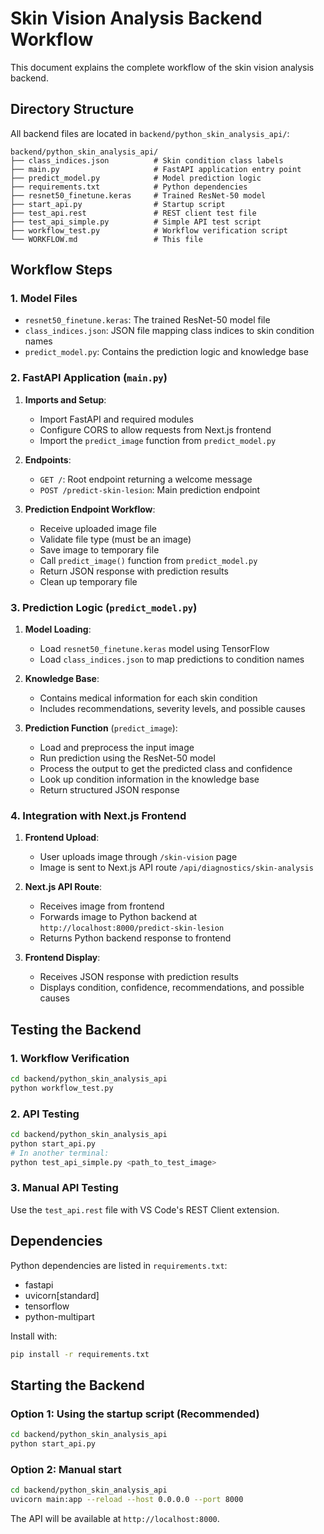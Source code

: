 # Skin Vision Analysis Backend Workflow

This document explains the complete workflow of the skin vision analysis backend.

## Directory Structure

All backend files are located in `backend/python_skin_analysis_api/`:

```
backend/python_skin_analysis_api/
├── class_indices.json          # Skin condition class labels
├── main.py                     # FastAPI application entry point
├── predict_model.py            # Model prediction logic
├── requirements.txt            # Python dependencies
├── resnet50_finetune.keras     # Trained ResNet-50 model
├── start_api.py                # Startup script
├── test_api.rest               # REST client test file
├── test_api_simple.py          # Simple API test script
├── workflow_test.py            # Workflow verification script
└── WORKFLOW.md                 # This file
```

## Workflow Steps

### 1. Model Files
- `resnet50_finetune.keras`: The trained ResNet-50 model file
- `class_indices.json`: JSON file mapping class indices to skin condition names
- `predict_model.py`: Contains the prediction logic and knowledge base

### 2. FastAPI Application (`main.py`)
1. **Imports and Setup**:
   - Import FastAPI and required modules
   - Configure CORS to allow requests from Next.js frontend
   - Import the `predict_image` function from `predict_model.py`

2. **Endpoints**:
   - `GET /`: Root endpoint returning a welcome message
   - `POST /predict-skin-lesion`: Main prediction endpoint

3. **Prediction Endpoint Workflow**:
   - Receive uploaded image file
   - Validate file type (must be an image)
   - Save image to temporary file
   - Call `predict_image()` function from `predict_model.py`
   - Return JSON response with prediction results
   - Clean up temporary file

### 3. Prediction Logic (`predict_model.py`)
1. **Model Loading**:
   - Load `resnet50_finetune.keras` model using TensorFlow
   - Load `class_indices.json` to map predictions to condition names

2. **Knowledge Base**:
   - Contains medical information for each skin condition
   - Includes recommendations, severity levels, and possible causes

3. **Prediction Function** (`predict_image`):
   - Load and preprocess the input image
   - Run prediction using the ResNet-50 model
   - Process the output to get the predicted class and confidence
   - Look up condition information in the knowledge base
   - Return structured JSON response

### 4. Integration with Next.js Frontend
1. **Frontend Upload**:
   - User uploads image through `/skin-vision` page
   - Image is sent to Next.js API route `/api/diagnostics/skin-analysis`

2. **Next.js API Route**:
   - Receives image from frontend
   - Forwards image to Python backend at `http://localhost:8000/predict-skin-lesion`
   - Returns Python backend response to frontend

3. **Frontend Display**:
   - Receives JSON response with prediction results
   - Displays condition, confidence, recommendations, and possible causes

## Testing the Backend

### 1. Workflow Verification
```bash
cd backend/python_skin_analysis_api
python workflow_test.py
```

### 2. API Testing
```bash
cd backend/python_skin_analysis_api
python start_api.py
# In another terminal:
python test_api_simple.py <path_to_test_image>
```

### 3. Manual API Testing
Use the `test_api.rest` file with VS Code's REST Client extension.

## Dependencies

Python dependencies are listed in `requirements.txt`:
- fastapi
- uvicorn[standard]
- tensorflow
- python-multipart

Install with:
```bash
pip install -r requirements.txt
```

## Starting the Backend

### Option 1: Using the startup script (Recommended)
```bash
cd backend/python_skin_analysis_api
python start_api.py
```

### Option 2: Manual start
```bash
cd backend/python_skin_analysis_api
uvicorn main:app --reload --host 0.0.0.0 --port 8000
```

The API will be available at `http://localhost:8000`.
